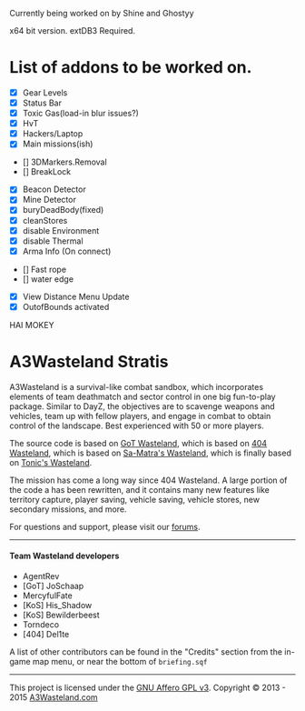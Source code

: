﻿Currently being worked on by Shine and Ghostyy

x64 bit version. extDB3 Required.

# List of addons to be worked on.

* [X] Gear Levels
* [X] Status Bar
* [X] Toxic Gas(load-in blur issues?)
* [X] HvT
* [X] Hackers/Laptop
* [X] Main missions(ish)
* [] 3DMarkers.Removal
* [] BreakLock
* [X] Beacon Detector
* [X] Mine Detector
* [X] buryDeadBody(fixed)
* [X] cleanStores
* [X] disable Environment
* [X] disable Thermal
* [X] Arma Info (On connect)
* [] Fast rope
* [] water edge
* [X] View Distance Menu Update
* [X] OutofBounds activated

HAI MOKEY
# A3Wasteland Stratis

A3Wasteland is a survival-like combat sandbox, which incorporates elements of team deathmatch and sector control in one big fun-to-play package. Similar to DayZ, the objectives are to scavenge weapons and vehicles, team up with fellow players, and engage in combat to obtain control of the landscape. Best experienced with 50 or more players. 

The source code is based on [GoT Wasteland](https://github.com/JoSchaap/GoT_Wasteland_V2.Stratis), which is based on [404 Wasteland](https://github.com/domuk/Arma3-404Wasteland-Stratis), which is based on [Sa-Matra's Wasteland](http://forums.bistudio.com/showthread.php?142427), which is finally based on [Tonic's Wasteland](http://forums.bistudio.com/showthread.php?140070).

The mission has come a long way since 404 Wasteland. A large portion of the code a has been rewritten, and it contains many new features like territory capture, player saving, vehicle saving, vehicle stores, new secondary missions, and more.

For questions and support, please visit our [forums](http://forums.a3wasteland.com/).

---

#### Team Wasteland developers

* AgentRev
* [GoT] JoSchaap
* MercyfulFate
* [KoS] His_Shadow
* [KoS] Bewilderbeest
* Torndeco
* [404] Del1te

A list of other contributors can be found in the "Credits" section from the in-game map menu, or near the bottom of `briefing.sqf`

---

This project is licensed under the [GNU Affero GPL v3](http://tldrlegal.com/l/agpl3). Copyright © 2013 - 2015 [A3Wasteland.com](http://a3wasteland.com/)



